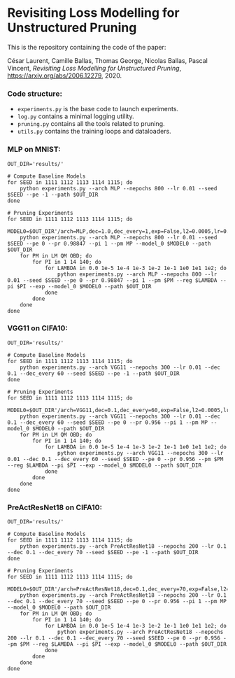 # Revisiting Loss Modelling for Unstructured Pruning 

This is the repository containing the code of the paper:

César Laurent, Camille Ballas, Thomas George, Nicolas Ballas, Pascal Vincent, _Revisiting Loss Modelling for Unstructured Pruning_, https://arxiv.org/abs/2006.12279, 2020.


### Code structure:

 - `experiments.py` is the base code to launch experiments.
 - `log.py` contains a minimal logging utility.
 - `pruning.py` contains all the tools related to pruning.
 - `utils.py` contains the training loops and dataloaders.

### MLP on MNIST:

```
OUT_DIR='results/'

# Compute Baseline Models
for SEED in 1111 1112 1113 1114 1115; do
    python experiments.py --arch MLP --nepochs 800 --lr 0.01 --seed $SEED --pe -1 --path $OUT_DIR
done

# Pruning Experiments
for SEED in 1111 1112 1113 1114 1115; do
    MODEL0=$OUT_DIR'/arch=MLP,dec=1.0,dec_every=1,exp=False,l2=0.0005,lr=0.01,model_0=None,nepochs=800,nex=1000,pe=-1,pi=1,pm=MP,pr=0.956,reg=0.0,seed='$SEED'/best_model.pt'
    python experiments.py --arch MLP --nepochs 800 --lr 0.01 --seed $SEED --pe 0 --pr 0.98847 --pi 1 --pm MP --model_0 $MODEL0 --path $OUT_DIR
    for PM in LM QM OBD; do
        for PI in 1 14 140; do
            for LAMBDA in 0.0 1e-5 1e-4 1e-3 1e-2 1e-1 1e0 1e1 1e2; do
                python experiments.py --arch MLP --nepochs 800 --lr 0.01 --seed $SEED --pe 0 --pr 0.98847 --pi 1 --pm $PM --reg $LAMBDA --pi $PI --exp --model_0 $MODEL0 --path $OUT_DIR
            done
        done
    done
done
```

### VGG11 on CIFA10:

```
OUT_DIR='results/'

# Compute Baseline Models
for SEED in 1111 1112 1113 1114 1115; do
    python experiments.py --arch VGG11 --nepochs 300 --lr 0.01 --dec 0.1 --dec_every 60 --seed $SEED --pe -1 --path $OUT_DIR
done

# Pruning Experiments
for SEED in 1111 1112 1113 1114 1115; do
    MODEL0=$OUT_DIR'/arch=VGG11,dec=0.1,dec_every=60,exp=False,l2=0.0005,lr=0.01,model_0=None,nepochs=300,nex=1000,pe=-1,pi=1,pm=MP,pr=0.956,reg=0.0,seed='$SEED'/best_model.pt'
    python experiments.py --arch VGG11 --nepochs 300 --lr 0.01 --dec 0.1 --dec_every 60 --seed $SEED --pe 0 --pr 0.956 --pi 1 --pm MP --model_0 $MODEL0 --path $OUT_DIR
    for PM in LM QM OBD; do
        for PI in 1 14 140; do
            for LAMBDA in 0.0 1e-5 1e-4 1e-3 1e-2 1e-1 1e0 1e1 1e2; do
                python experiments.py --arch VGG11 --nepochs 300 --lr 0.01 --dec 0.1 --dec_every 60 --seed $SEED --pe 0 --pr 0.956 --pm $PM --reg $LAMBDA --pi $PI --exp --model_0 $MODEL0 --path $OUT_DIR
            done
        done
    done
done
```

### PreActResNet18 on CIFA10:

```
OUT_DIR='results/'

# Compute Baseline Models
for SEED in 1111 1112 1113 1114 1115; do
    python experiments.py --arch PreActResNet18 --nepochs 200 --lr 0.1 --dec 0.1 --dec_every 70 --seed $SEED --pe -1 --path $OUT_DIR
done

# Pruning Experiments
for SEED in 1111 1112 1113 1114 1115; do
    MODEL0=$OUT_DIR'/arch=PreActResNet18,dec=0.1,dec_every=70,exp=False,l2=0.0005,lr=0.1,model_0=None,nepochs=200,nex=1000,pe=-1,pi=1,pm=MP,pr=0.956,reg=0.0,seed='$SEED'/best_model.pt'
    python experiments.py --arch PreActResNet18 --nepochs 200 --lr 0.1 --dec 0.1 --dec_every 70 --seed $SEED --pe 0 --pr 0.956 --pi 1 --pm MP --model_0 $MODEL0 --path $OUT_DIR
    for PM in LM QM OBD; do
        for PI in 1 14 140; do
            for LAMBDA in 0.0 1e-5 1e-4 1e-3 1e-2 1e-1 1e0 1e1 1e2; do
                python experiments.py --arch PreActResNet18 --nepochs 200 --lr 0.1 --dec 0.1 --dec_every 70 --seed $SEED --pe 0 --pr 0.956 --pm $PM --reg $LAMBDA --pi $PI --exp --model_0 $MODEL0 --path $OUT_DIR
            done
        done
    done
done
```
